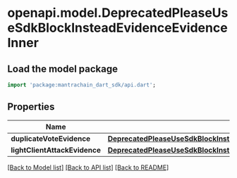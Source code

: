 # openapi.model.DeprecatedPleaseUseSdkBlockInsteadEvidenceEvidenceInner

## Load the model package
```dart
import 'package:mantrachain_dart_sdk/api.dart';
```

## Properties
Name | Type | Description | Notes
------------ | ------------- | ------------- | -------------
**duplicateVoteEvidence** | [**DeprecatedPleaseUseSdkBlockInsteadEvidenceEvidenceInnerDuplicateVoteEvidence**](DeprecatedPleaseUseSdkBlockInsteadEvidenceEvidenceInnerDuplicateVoteEvidence.md) |  | [optional] 
**lightClientAttackEvidence** | [**DeprecatedPleaseUseSdkBlockInsteadEvidenceEvidenceInnerLightClientAttackEvidence**](DeprecatedPleaseUseSdkBlockInsteadEvidenceEvidenceInnerLightClientAttackEvidence.md) |  | [optional] 

[[Back to Model list]](../README.md#documentation-for-models) [[Back to API list]](../README.md#documentation-for-api-endpoints) [[Back to README]](../README.md)


